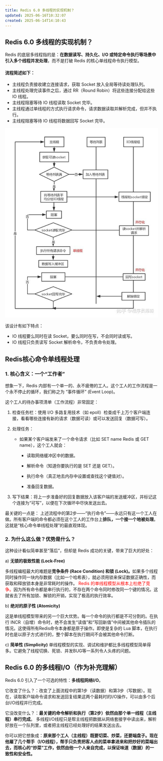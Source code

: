 ```yaml
---
title: Redis 6.0 多线程的实现机制？
updated: 2025-06-16T10:32:07
created: 2025-06-14T14:10:43
---
```


## Redis 6.0 多线程的实现机制？
Redis 的底层多线程指的是：**在数据读写、持久化、I/O 或特定命令执行等场景中引入多个线程并发处理**，而不是打破 Redis 的核心单线程命令执行模型。
#### 流程简述如下：
- 主线程负责接收建立连接请求，获取 Socket 放入全局等待读处理队列。
- 主线程处理完读事件之后，通过 RR（Round Robin）将这些连接分配给这些 IO 线程。
- 主线程阻塞等待 IO 线程读取 Socket 完毕。
- 主线程通过单线程的方式执行请求命令，请求数据读取并解析完成，但并不执行。
- 主线程阻塞等待 IO 线程将数据回写 Socket 完毕。

![image1](../../resources/79b47a25358141a39b772409192a977c.jpg)

该设计有如下特点：
- IO 线程要么同时在读 Socket，要么同时在写，不会同时读或写。
- IO 线程只负责读写 Socket 解析命令，不负责命令处理。

## Redis核心命令单线程处理
### 1. 核心含义：一个“工作者”
想象一下，Redis 内部有一个单一的、永不疲倦的工人。这个工人的工作流程是一个永不停止的循环，我们称之为 “事件循环” (Event Loop)。

这个工人的待办事项清单（工作流程）非常固定：

1. 检查任务栏：使用 I/O 多路复用技术（如 epoll）检查成千上万个客户端连接，看看哪些连接有新的请求（数据可读）或可以发送回复（数据可写）。

2. 处理任务：

    - 如果某个客户端发来了一个命令请求（比如 SET name Redis 或 GET name），这个工人就会：

        - 读取网络缓冲区中的数据。

        - 解析命令（知道你要执行的是 SET 还是 GET）。

        - 执行命令（真正地去内存中设置或查找这个键值对）。

        - 准备回复数据。

3. 写下结果：将上一步准备好的回复数据放入该客户端的发送缓冲区，并标记这个连接为“可写”，以便在下次循环中尽快发送出去。

最关键的一点是： 上述流程中的第2步——“执行命令”——永远只有这一个工人在做。所有客户端的命令都必须在这个工人的工作台上<b>排队，一个接一个地被处理</b>。这就是“核心命令单线程处理”的最直观体现。

### 2. 为什么这么做？优势是什么？
这种设计看似简单甚至“落后”，但却是 Redis 成功的关键，带来了巨大的好处：

a) <b>无锁的极致性能 (Lock-Free)</b>

多线程编程最大的难题是<b>竞争条件 (Race Condition) 和锁 (Lock)。</b>如果多个线程同时操作同一块内存数据（比如一个哈希表），就必须用锁来保证数据正确性，而获取和释放锁本身是非常耗时的操作。
<font style = "color:red">Redis 的单线程模型从根本上杜绝了竞争。</font>因为所有命令都是串行执行的，不存在两个命令同时修改同一个键的情况。这就省去了所有加锁、解锁的开销，实现了极高的执行效率。

b) <b>绝对的原子性 (Atomicity)</b>

这是单线程模型带来的另一个巨大优势。每一个命令的执行都是不可分割的。在执行 INCR（自增）命令时，绝不会发生“读值”和“写回新值”中间被其他命令插队的情况。这使得所有Redis命令本身都是原子操作。即使是复杂的 Lua 脚本，在执行时也是以原子方式进行的，整个脚本在执行期间不会被其他命令打断。

c) <b>简单性 (Simplicity)</b>
单线程模型的实现、调试和维护都比多线程模型简单得多。它避免了线程切换、死锁、并发BUG等一系列令人头疼的问题。

## Redis 6.0 的多线程I/O（作为补充理解）
Redis 6.0 引入了一个可选的特性：**多线程网络I/O**。

它改变了什么？：改变了上面流程中的第1步（读数据）和第3步（写数据）。现在，读取客户端命令请求和发送回复结果这两个最耗时的I/O操作，可以由多个后台I/O线程并行完成。

它没改变什么？：**最关键的命令解析和执行（第2步）依然由那个单一线程（主线程）串行完成**。 多线程I/O线程只是帮主线程把数据从网络套接字中读出来，解析好放在一个队列里，或者把主线程已经处理好的结果发送出去。

你可以把它想象成：<b>原来那个工人（主线程）既要切菜、炒菜，还要端盘子。现在他雇了几个帮手（I/O线程），帮手只负责把客人点的菜单拿进来和把炒好的菜端出去，而核心的“炒菜”工作，依然由他一个人亲自完成，以保证味道（数据）的一致性和安全性。</b>